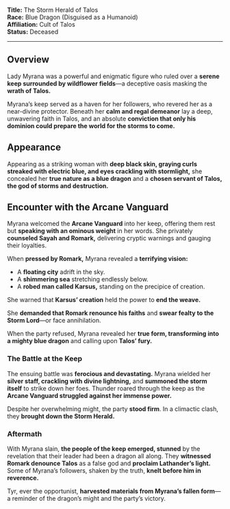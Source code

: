 **Title:** The Storm Herald of Talos  
**Race:** Blue Dragon (Disguised as a Humanoid)  
**Affiliation:** Cult of Talos  
**Status:** Deceased  

---
## Overview
Lady Myrana was a powerful and enigmatic figure who ruled over a **serene keep surrounded by wildflower fields**—a deceptive oasis masking the **wrath of Talos.** 

Myrana’s keep served as a haven for her followers, who revered her as a near-divine protector. Beneath her **calm and regal demeanor** lay a deep, unwavering faith in Talos, and an absolute **conviction that only his dominion could prepare the world for the storms to come.**

## Appearance
Appearing as a striking woman with **deep black skin, graying curls streaked with electric blue, and eyes crackling with stormlight,** she concealed her **true nature as a blue dragon** and a **chosen servant of Talos, the god of storms and destruction.**

## Encounter with the Arcane Vanguard
Myrana welcomed the **Arcane Vanguard** into her keep, offering them rest but **speaking with an ominous weight** in her words. She privately **counseled Sayah and Romark,** delivering cryptic warnings and gauging their loyalties.

When **pressed by Romark,** Myrana revealed a **terrifying vision:**

- A **floating city** adrift in the sky.
- A **shimmering sea** stretching endlessly below.
- A **robed man called Karsus,** standing on the precipice of creation.

She warned that **Karsus’ creation** held the power to **end the weave.**

She **demanded that Romark renounce his faiths** and **swear fealty to the Storm Lord**—or face annihilation.

When the party refused, Myrana revealed her **true form, transforming into a mighty blue dragon** and calling upon **Talos’ fury.**

### The Battle at the Keep
The ensuing battle was **ferocious and devastating.** Myrana wielded her **silver staff, crackling with divine lightning,** and **summoned the storm itself** to strike down her foes. Thunder roared through the keep as the **Arcane Vanguard struggled against her immense power.**

Despite her overwhelming might, the party **stood firm**. In a climactic clash, they **brought down the Storm Herald.**

### Aftermath
With Myrana slain, **the people of the keep emerged, stunned** by the revelation that their leader had been a dragon all along. They **witnessed Romark denounce Talos** as a false god and **proclaim Lathander’s light.** Some of Myrana’s followers, shaken by the truth, **knelt before him in reverence.**

Tyr, ever the opportunist, **harvested materials from Myrana’s fallen form**—a reminder of the dragon’s might and the party’s victory.